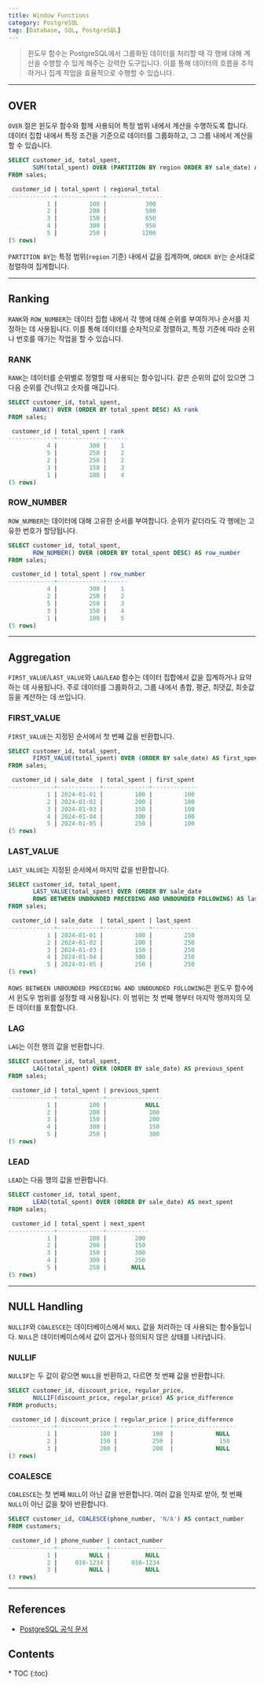 ```yaml
---
title: Window Functions
category: PostgreSQL
tag: [Database, SQL, PostgreSQL]
---
```


> 윈도우 함수는 PostgreSQL에서 그룹화된 데이터를 처리할 때 각 행에 대해 계산을 수행할 수 있게 해주는 강력한 도구입니다. 이를 통해 데이터의 흐름을 추적하거나 집계 작업을 효율적으로 수행할 수 있습니다.

---

## OVER
`OVER` 절은 윈도우 함수와 함께 사용되어 특정 범위 내에서 계산을 수행하도록 합니다. 데이터 집합 내에서 특정 조건을 기준으로 데이터를 그룹화하고, 그 그룹 내에서 계산을 할 수 있습니다.

```sql
SELECT customer_id, total_spent,
       SUM(total_spent) OVER (PARTITION BY region ORDER BY sale_date) AS regional_total
FROM sales;
```

```sql
 customer_id | total_spent | regional_total 
-------------+-------------+----------------
           1 |         100 |           300 
           2 |         200 |           500
           3 |         150 |           650
           4 |         300 |           950
           5 |         250 |          1200 
(5 rows)
```
`PARTITION BY`는 특정 범위(`region` 기준) 내에서 값을 집계하며, `ORDER BY`는 순서대로 정렬하여 집계합니다.

---

## Ranking 
`RANK`와 `ROW_NUMBER`는 데이터 집합 내에서 각 행에 대해 순위를 부여하거나 순서를 지정하는 데 사용됩니다. 이를 통해 데이터를 순차적으로 정렬하고, 특정 기준에 따라 순위나 번호를 매기는 작업을 할 수 있습니다.

### RANK
`RANK`는 데이터를 순위별로 정렬할 때 사용되는 함수입니다. 같은 순위의 값이 있으면 그 다음 순위를 건너뛰고 숫자를 매깁니다. 

```sql
SELECT customer_id, total_spent,
       RANK() OVER (ORDER BY total_spent DESC) AS rank
FROM sales;
```

```sql
 customer_id | total_spent | rank 
-------------+-------------+------
           4 |         300 |    1
           5 |         250 |    2
           2 |         250 |    2
           3 |         150 |    3
           1 |         100 |    4
(5 rows)
```

### ROW_NUMBER
``ROW_NUMBER``는 데이터에 대해 고유한 순서를 부여합니다. 순위가 같더라도 각 행에는 고유한 번호가 할당됩니다.

```sql
SELECT customer_id, total_spent,
       ROW_NUMBER() OVER (ORDER BY total_spent DESC) AS row_number
FROM sales;
```

```sql
 customer_id | total_spent | row_number 
-------------+-------------+------
           4 |         300 |    1
           2 |         250 |    2
           5 |         250 |    3
           3 |         150 |    4
           1 |         100 |    5
(5 rows)
```

---

## Aggregation
`FIRST_VALUE`/`LAST_VALUE`와 `LAG`/`LEAD` 함수는 데이터 집합에서 값을 집계하거나 요약하는 데 사용됩니다. 주로 데이터를 그룹화하고, 그룹 내에서 총합, 평균, 최댓값, 최솟값 등을 계산하는 데 쓰입니다.

### FIRST_VALUE
`FIRST_VALUE`는 지정된 순서에서 첫 번째 값을 반환합니다.

```sql
SELECT customer_id, total_spent,
       FIRST_VALUE(total_spent) OVER (ORDER BY sale_date) AS first_spent
FROM sales;
```

```sql
 customer_id | sale_date  | total_spent | first_spent 
-------------+------------+-------------+-------------
           1 | 2024-01-01 |         100 |         100
           2 | 2024-01-02 |         200 |         100
           3 | 2024-01-03 |         150 |         100
           4 | 2024-01-04 |         300 |         100
           5 | 2024-01-05 |         250 |         100
(5 rows)
```

### LAST_VALUE
`LAST_VALUE`는 지정된 순서에서 마지막 값을 반환합니다.

```sql
SELECT customer_id, total_spent,
       LAST_VALUE(total_spent) OVER (ORDER BY sale_date 
       ROWS BETWEEN UNBOUNDED PRECEDING AND UNBOUNDED FOLLOWING) AS last_spent
FROM sales;
```

```sql
 customer_id | sale_date  | total_spent | last_spent 
-------------+------------+-------------+-------------
           1 | 2024-01-01 |         100 |         250
           2 | 2024-01-02 |         200 |         250
           3 | 2024-01-03 |         150 |         250
           4 | 2024-01-04 |         300 |         250
           5 | 2024-01-05 |         250 |         250
(5 rows)
```

`ROWS BETWEEN UNBOUNDED PRECEDING AND UNBOUNDED FOLLOWING`은 윈도우 함수에서 윈도우 범위를 설정할 때 사용됩니다. 이 범위는 첫 번째 행부터 마지막 행까지의 모든 데이터를 포함합니다.

### LAG
`LAG`는 이전 행의 값을 반환합니다. 

```sql
SELECT customer_id, total_spent,
       LAG(total_spent) OVER (ORDER BY sale_date) AS previous_spent
FROM sales;
```

```sql
 customer_id | total_spent | previous_spent 
-------------+-------------+----------------
           1 |         100 |           NULL
           2 |         200 |            100
           3 |         150 |            200
           4 |         300 |            150
           5 |         250 |            300
(5 rows)
```

### LEAD
`LEAD`는 다음 행의 값을 반환합니다. 

```sql
SELECT customer_id, total_spent,
       LEAD(total_spent) OVER (ORDER BY sale_date) AS next_spent
FROM sales;
```

```sql
 customer_id | total_spent | next_spent 
-------------+-------------+------------
           1 |         100 |        200
           2 |         200 |        150
           3 |         150 |        300
           4 |         300 |        250
           5 |         250 |       NULL
(5 rows)
```

---

## NULL Handling
`NULLIF`와 `COALESCE`는 데이터베이스에서 `NULL` 값을 처리하는 데 사용되는 함수들입니다. `NULL`은 데이터베이스에서 값이 없거나 정의되지 않은 상태를 나타냅니다.

### NULLIF
`NULLIF`는 두 값이 같으면 `NULL`을 반환하고, 다르면 첫 번째 값을 반환합니다.

```sql
SELECT customer_id, discount_price, regular_price,
       NULLIF(discount_price, regular_price) AS price_difference
FROM products;
```

```sql
 customer_id | discount_price | regular_price | price_difference 
-------------+----------------+---------------+------------------
           1 |            100 |          100  |            NULL
           2 |            150 |          250  |             150
           3 |            200 |          200  |            NULL
(3 rows)
```

### COALESCE
`COALESCE`는 첫 번째 `NULL`이 아닌 값을 반환합니다. 여러 값을 인자로 받아, 첫 번째 `NULL`이 아닌 값을 찾아 반환합니다.

```sql
SELECT customer_id, COALESCE(phone_number, 'N/A') AS contact_number
FROM customers;
```

```sql
 customer_id | phone_number | contact_number 
-------------+--------------+----------------
           1 |         NULL |          NULL 
           2 |     010-1234 |      010-1234 
           3 |         NULL |          NULL 
(3 rows)
```

---

## References
- [PostgreSQL 공식 문서](https://www.postgresql.org/docs/current/)

<nav class="post-toc" markdown="1">
  <h2>Contents</h2>
* TOC
{:toc}
</nav>
